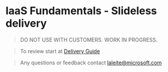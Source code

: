 
# IaaS Fundamentals - Slideless delivery

> DO NOT USE WITH CUSTOMERS. WORK IN PROGRESS.

> To review start at [Delivery Guide](articles/iaas-fundamentals.md)

> Any questions or feedback contact laleite@microsoft.com


 